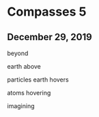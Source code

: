 # Compasses 5
## December 29, 2019

beyond

earth above

particles earth hovers

atoms hovering

imagining